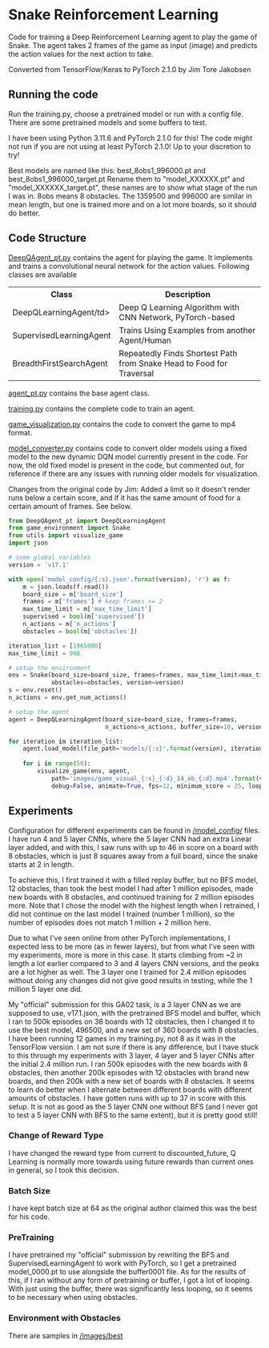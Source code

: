 # Snake Reinforcement Learning

Code for training a Deep Reinforcement Learning agent to play the game of Snake.
The agent takes 2 frames of the game as input (image) and predicts the action values for
the next action to take.

Converted from TensorFlow/Keras to PyTorch 2.1.0 by Jim Tore Jakobsen

## Running the code
Run the training.py, choose a pretrained model or run with a config file. There are some pretrained models and some buffers to test.

I have been using Python 3.11.6 and PyTorch 2.1.0 for this! The code might not run if you are not using at least PyTorch 2.1.0! Up to your discretion to try!

Best models are named like this:
best_8obs1_996000.pt and best_8obs1_996000_target.pt
Rename them to "model_XXXXXX.pt" and "model_XXXXXX_target.pt", these names are to show what stage of the run I was in. 8obs means 8 obstacles. The 1359500 and 996000 are similar in mean length, but one is trained more and on a lot more boards, so it should do better.

## Code Structure
[DeepQAgent_pt.py](../DeepQAgent_pt.py) contains the agent for playing the game. It implements and trains a convolutional neural network for the action values. Following classes are available
<table>
    <head>
        <tr>
        <th> Class </th><th> Description</th>
        </tr>
    </head>
    <tr><td>DeepQLearningAgent/td><td>Deep Q Learning Algorithm with CNN Network, PyTorch-based</td></tr>
    <tr><td>SupervisedLearningAgent</td><td>Trains Using Examples from another Agent/Human</td></tr>
    <tr><td>BreadthFirstSearchAgent</td><td>Repeatedly Finds Shortest Path from Snake Head to Food for Traversal</td></tr>
</table>

[agent_pt.py](../agent_pt.py) contains the base agent class.

[training.py](../training.py) contains the complete code to train an agent.

[game_visualization.py](../game_visualization.py) contains the code to convert the game to mp4 format.

[model_converter.py](../model_converter.py) contains code to convert older models using a fixed model to the new dynamic DQN model currently present in the code. For now, the old fixed model is present in the code, but commented out, for reference if there are any issues with running older models for visualization.

Changes from the original code by Jim: Added a limit so it doesn't render runs below a certain score, and if it has the same amount of food for a certain amount of frames. See below.

```python
from DeepQAgent_pt import DeepQLearningAgent
from game_environment import Snake
from utils import visualize_game
import json

# some global variables
version = 'v17.1'

with open('model_config/{:s}.json'.format(version), 'r') as f:
    m = json.loads(f.read())
    board_size = m['board_size']
    frames = m['frames'] # keep frames >= 2
    max_time_limit = m['max_time_limit']
    supervised = bool(m['supervised'])
    n_actions = m['n_actions']
    obstacles = bool(m['obstacles'])

iteration_list = [1965000]
max_time_limit = 998

# setup the environment
env = Snake(board_size=board_size, frames=frames, max_time_limit=max_time_limit,
            obstacles=obstacles, version=version)
s = env.reset()
n_actions = env.get_num_actions()

# setup the agent
agent = DeepQLearningAgent(board_size=board_size, frames=frames, 
                           n_actions=n_actions, buffer_size=10, version=version)

for iteration in iteration_list:
    agent.load_model(file_path='models/{:s}'.format(version), iteration=iteration)
    
    for i in range(50):
        visualize_game(env, agent,
            path='images/game_visual_{:s}_{:d}_14_ob_{:d}.mp4'.format(version, iteration, i),
            debug=False, animate=True, fps=12, minimum_score = 25, looping_length = 100)
```

## Experiments
Configuration for different experiments can be found in [/model_config/](../model_config/) files.
I have run 4 and 5 layer CNNs, where the 5 layer CNN had an extra Linear layer added, and with this, I saw runs with up to 46 in score on a board with 8 obstacles, which is just 8 squares away from a full board, since the snake starts at 2 in length.

To achieve this, I first trained it with a filled replay buffer, but no BFS model, 12 obstacles, than took the best model I had after 1 million episodes, made new boards with 8 obstacles, and continued training for 2 million episodes more. Note that I chose the model with the highest length when I retrained, I did not continue on the last model I trained (number 1 million), so the number of episodes does not match 1 million + 2 million here.

Due to what I've seen online from other PyTorch implementations, I expected less to be more (as in fewer layers), but from what I've seen with my experiments, more is more in this case. It starts climbing from ~2 in length a lot earlier compared to 3 and 4 layers CNN versions, and the peaks are a lot higher as well. The 3 layer one I trained for 2.4 million episodes without doing any changes did not give good results in testing, while the 1 million 5 layer one did.

My "official" submission for this GA02 task, is a 3 layer CNN as we are supposed to use, v17.1.json, with the pretrained BFS model and buffer, which I ran to 500k episodes on 36 boards with 12 obstacles, then I changed it to use the best model, 496500, and a new set of 360 boards with 8 obstacles. I have been running 12 games in my training.py, not 8 as it was in the TensorFlow version. I am not sure if there is any difference, but I have stuck to this through my experiments with 3 layer, 4 layer and 5 layer CNNs after the initial 2.4 million run. I ran 500k episodes with the new boards with 8 obstacles, then another 200k episodes with 12 obstacles with brand new boards, and then 200k with a new set of boards with 8 obstacles. It seems to learn do better when I alternate between different boards with different amounts of obstacles. I have gotten runs with up to 37 in score with this setup. It is not as good as the 5 layer CNN one without BFS (and I never got to test a 5 layer CNN with BFS to the same extent), but it is pretty good still!

### Change of Reward Type
I have changed the reward type from current to discounted_future, Q Learning is normally more towards using future rewards than current ones in general, so I took this decision.

### Batch Size
I have kept batch size at 64 as the original author claimed this was the best for his code.


### PreTraining
I have pretrained my "official" submission by rewriting the BFS and SupervisedLearningAgent to work with PyTorch, so I get a pretrained model_0000.pt to use alongside the buffer0001 file. As for the results of this, if I ran without any form of pretraining or buffer, I got a lot of looping. With just using the buffer, there was significantly less looping, so it seems to be necessary when using obstacles.

### Environment with Obstacles
There are samples in [/images/best](../images/best/)

